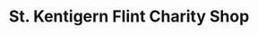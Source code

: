 ---
title: "St. Kentigern Flint Charity Shop"
url: /flint/st-kentigern-flint-charity-shop/
shop: Gebrauchtwaren
---